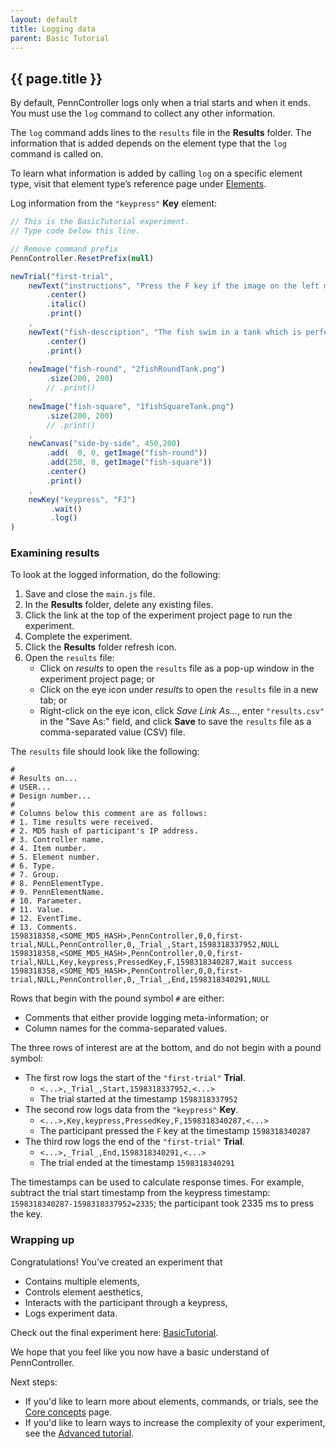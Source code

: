 ```yaml
---
layout: default
title: Logging data
parent: Basic Tutorial
---
```


## {{ page.title }}

By default, PennController logs only when a trial starts and when it ends. You must use the `log` command to collect any other information. 

The `log` command adds lines to the `results` file in the **Results** folder. The information that is added depends on the element type that the `log` command is called on.

To learn what information is added by calling `log` on a specific element type, visit that element type’s reference page under [Elements]({{site.baseurl}}/docs/elements).

Log information from the `"keypress"` **Key** element:

```javascript
// This is the BasicTutorial experiment.
// Type code below this line.

// Remove command prefix
PennController.ResetPrefix(null)

newTrial("first-trial",
    newText("instructions", "Press the F key if the image on the left matches the sentence. Presss the K key if the image on the right matches the sentence.")
        .center()
        .italic()
        .print()
    ,
    newText("fish-description", "The fish swim in a tank which is perfectly round.")
        .center()
        .print()
    ,
    newImage("fish-round", "2fishRoundTank.png")    
        .size(200, 200)
        // .print()
    ,
    newImage("fish-square", "1fishSquareTank.png")
        .size(200, 200)
        // .print()
    , 
   	newCanvas("side-by-side", 450,200)
        .add(  0, 0, getImage("fish-round"))
        .add(250, 0, getImage("fish-square"))
        .center()
        .print()
    ,
    newKey("keypress", "FJ")
         .wait()
         .log()
)
```

### Examining results

To look at the logged information, do the following:

1. Save and close the `main.js` file.
2. In the **Results** folder, delete any existing files.
3. Click the link at the top of the experiment project page to run the experiment.
4. Complete the experiment.
5. Click the **Results** folder refresh icon.
6. Open the `results` file:
   + Click on *results* to open the `results` file as a pop-up window in the experiment project page; or
   + Click on the eye icon under *results* to open the `results` file in a new tab; or
   + Right-click on the eye icon, click *Save Link As...*, enter `"results.csv"` in the "Save As:" field, and click **Save** to save the `results` file as a comma-separated value (CSV) file.

The `results` file should look like the following:

```
#
# Results on...
# USER...
# Design number...
#
# Columns below this comment are as follows:
# 1. Time results were received.
# 2. MD5 hash of participant's IP address.
# 3. Controller name.
# 4. Item number.
# 5. Element number.
# 6. Type.
# 7. Group.
# 8. PennElementType.
# 9. PennElementName.
# 10. Parameter.
# 11. Value.
# 12. EventTime.
# 13. Comments.
1598318358,<SOME_MD5_HASH>,PennController,0,0,first-trial,NULL,PennController,0,_Trial_,Start,1598318337952,NULL
1598318358,<SOME_MD5_HASH>,PennController,0,0,first-trial,NULL,Key,keypress,PressedKey,F,1598318340287,Wait success
1598318358,<SOME_MD5_HASH>,PennController,0,0,first-trial,NULL,PennController,0,_Trial_,End,1598318340291,NULL
```

Rows that begin with the pound symbol `#` are either:

+ Comments that either provide logging meta-information; or
+ Column names for the comma-separated values. 

The three rows of interest are at the bottom, and do not begin with a pound symbol:

+ The first row logs the start of the `"first-trial"` **Trial**. 
  + `<...>,_Trial_,Start,1598318337952,<...>`
  +  The trial started at the timestamp `1598318337952`
+ The second row logs data from the `"keypress"` **Key**.
  + `<...>,Key,keypress,PressedKey,F,1598318340287,<...>`
  + The participant pressed the `F` key at the timestamp `1598318340287`
+ The third row logs the end of the `"first-trial"` **Trial**.
  + `<...>,_Trial_,End,1598318340291,<...>`
  + The trial ended at the timestamp `1598318340291`

The timestamps can be used to calculate response times. For example, subtract the trial start timestamp from the keypress timestamp: `1598318340287-1598318337952=2335`; the participant took 2335 ms to press the key.

### Wrapping up

Congratulations! You’ve created an experiment that

- Contains multiple elements, 
- Controls element aesthetics,
- Interacts with the participant through a keypress,
- Logs experiment data.

Check out the final experiment here: [BasicTutorial](https://expt.pcibex.net/ibexexps/angelicapan/basicTutorial/experiment.html).

We hope that you feel like you now have a basic understand of PennController.

Next steps:

+ If you'd like to learn more about elements, commands, or trials, see the [Core concepts]({{site.baseurl}}/docs/core-concepts) page. 
+ If you'd like to learn ways to increase the complexity of your experiment, see the [Advanced tutorial]({{site.baseurl}}/docs/advanced-tutorial).

